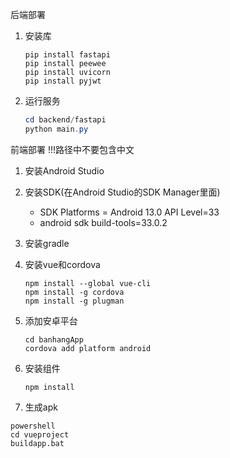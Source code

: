 后端部署

1. 安装库

   ```
   pip install fastapi
   pip install peewee
   pip install uvicorn
   pip install pyjwt
   ```

2. 运行服务

   ```powershell
   cd backend/fastapi
   python main.py
   ```

前端部署
!!!路径中不要包含中文
1. 安装Android Studio

2. 安装SDK(在Android Studio的SDK Manager里面)

   - SDK Platforms = Android 13.0  API Level=33
   - android sdk build-tools=33.0.2

3. 安装gradle

4. 安装vue和cordova

   ```
   npm install --global vue-cli
   npm install -g cordova
   npm install -g plugman
   ```
5. 添加安卓平台
   ```
   cd banhangApp
   cordova add platform android
   ```
6. 安装组件
   ```
   npm install
   ```
6.  生成apk
   ```
   powershell
   cd vueproject
   buildapp.bat
   ```

   
